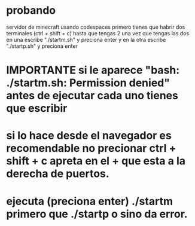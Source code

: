 # probando
servidor de minecraft usando codespaces
primero tienes que habrir dos terminales (ctrl + shift + c) hasta que tengas 2
una vez que tengas las dos en una escribe "./startm.sh" y preciona enter y en la otra escribe 
"./startp.sh" y preciona enter
# IMPORTANTE si le aparece "bash: ./startm.sh: Permission denied" antes de ejecutar cada uno tienes que escribir
# si lo hace desde el navegador es recomendable no precionar ctrl + shift + c apreta en el + que esta a la derecha de puertos.
# ejecuta (preciona enter) ./startm primero que ./startp o sino da error.
